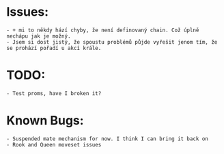 # Issues:
    - + mi to někdy hází chyby, že není definovaný chain. Což úplně nechápu jak je možný.
    - Jsem si dost jistý, že spoustu problémů půjde vyřešit jenom tím, že se prohází pořadí u akcí krále.

# TODO:
    - Test proms, have I broken it?

# Known Bugs:
    - Suspended mate mechanism for now. I think I can bring it back on
    - Rook and Queen moveset issues